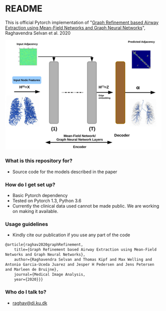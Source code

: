 # README #

This is official Pytorch implementation of 
"[Graph Refinement based Airway Extraction using Mean-Field Networks and Graph Neural Networks](https://arxiv.org/abs/1811.08674)", Raghavendra Selvan et al. 2020

![lotenet](graphRefine.png)
### What is this repository for? ###

* Source code for the models described in the paper

### How do I get set up? ###

* Basic Pytorch dependency
* Tested on Pytorch 1.3, Python 3.6 
* Currently the clinical data used cannot be made public. We are working on making it available. 

### Usage guidelines ###

* Kindly cite our publication if you use any part of the code
```
@article{raghav2020graphRefinement,
 	title={Graph Refinement based Airway Extraction using Mean-Field Networks and Graph Neural Networks},
	author={Raghavendra Selvan and Thomas Kipf and Max Welling and Antonio Garcia-Uceda Juarez and Jesper H Pedersen and Jens Petersen and Marleen de Bruijne},
 	journal={Medical Image Analysis,
	year={2020}}}
```

### Who do I talk to? ###

* raghav@di.ku.dk


